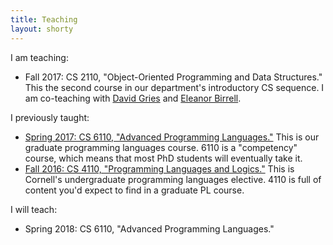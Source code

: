 ```yaml
---
title: Teaching
layout: shorty
---
```

I am teaching:

* Fall 2017: CS 2110, "Object-Oriented Programming and Data Structures."
  This the second course in our department's introductory CS sequence. I am co-teaching with [David Gries](https://www.cs.cornell.edu/gries/) and [Eleanor Birrell](http://www.cs.cornell.edu/~eleanor/).

I previously taught:

* [Spring 2017: CS 6110, "Advanced Programming Languages."](http://www.cs.cornell.edu/courses/cs6110/2017sp/)
  This is our graduate programming languages course. 6110 is a "competency" course, which means that most PhD students will eventually take it.
* [Fall 2016: CS 4110, "Programming Languages and Logics."](https://www.cs.cornell.edu/Courses/cs4110/2016fa/)
  This is Cornell's undergraduate programming languages elective. 4110 is full of content you'd expect to find in a graduate PL course.

I will teach:

* Spring 2018: CS 6110, "Advanced Programming Languages."
